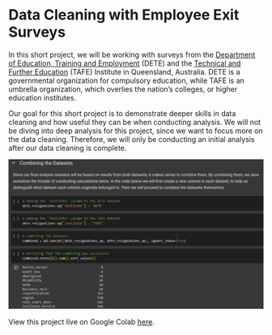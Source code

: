 # Data Cleaning with Employee Exit Surveys

In this short project, we will be working with surveys from the [Department of Education, Training and Employment](https://en.wikipedia.org/wiki/Department_of_Education_(Queensland)) (DETE) and the [Technical and Further Education](https://en.wikipedia.org/wiki/Technical_and_further_education#Queensland) (TAFE) Institute in Queensland, Australia. DETE is a governmental organization for compulsory education, while TAFE is an umbrella organization, which overlies the nation’s colleges, or higher education institutes.

Our goal for this short project is to demonstrate deeper skills in data cleaning and how useful they can be when conducting analysis. We will not be diving into deep analysis for this project, since we want to focus more on the data cleaning. Therefore, we will only be conducting an initial analysis after our data cleaning is complete.

[![Data Cleaning with Employee Exit Surveys](combining_data.png)](https://colab.research.google.com/drive/1dF_cw9aWtN3vwq_zsoEcWjAklW2kdM5R?usp=sharing)

View this project live on Google Colab [here](https://colab.research.google.com/drive/1dF_cw9aWtN3vwq_zsoEcWjAklW2kdM5R?usp=sharing).
